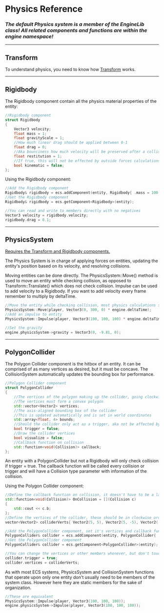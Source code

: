 # Physics Reference

### ***The default Physics system is a member of the EngineLib class! All related components and functions are within the engine namespace!***

---
## Transform
To understand physics, you need to know how [Transform](Transform%20Reference.md) works.

---
## Rigidbody

The Rigidbody component contain all the physics material properties of the entity:
```cpp
//Rigidbody component
struct Rigidbody
{
	Vector3 velocity;
	float mass = 1;
	float gravityScale = 1;
	//How much linear drag should be applied between 0-1 
	float drag = 0;
	//Aka bounciness how much velocity will be preserved after a collision between 0-1
	float restitution = 1;
	//If true, this will not be effected by outside forces calculations
	bool kinematic = false;
};
```

Using the Rigidbody component:
```cpp
//Add the Rigidbody component
Rigidbody& rigidbody = ecs.addComponent(entity, Rigidbody{ .mass = 100, .drag = 0.05, .bounciness = 0.125 });
//Get the Rigidbody component
Rigidbody& rigidbody = ecs.getComponent<Rigidbody>(entity);

//You can read and write to members directly with no negatives
Vector3 velocity = rigidbody.velocity;
rigidbody.drag = 0.1;
```

---
## PhysicsSystem
<u>Requires the Transform and Rigidbody components.</u>

The Physics System is in charge of applying forces on entities, updating the entity's position based on its velocity, and resolving collisions.

Moving entities can be done directly. The PhysicsSystem::Move() method is used to move an entity while checking collision, as opposed to Transform::Translate() which does not check collision.
Impulse can be used to add velocity to a Rigidbody. If you want to add velocity every frame remember to multiply by deltaTime.
```cpp
//Move the entity while checking collision, most physics calculations should be done with respect to deltaTime
PhysicsSystem::Move(player, Vector3(0, 300, 0) * engine.deltaTime);
//Add an impulse to entity
PhysicsSystem::Impulse(player, Vector3(100, 100, 100) * engine.deltaTime);

//Set the gravity
engine.physicsSystem->gravity = Vector3(0, -9.81, 0);
```

---
## PolygonCollider

The Polygon Collider component is the hitbox of an entity. It can be comprised of as many vertices as desired, but it must be concave. The CollisionSystem automatically updates the bounding box for performance.

```cpp
//Polygon Collider component
struct PolygonCollider
{
	//The vertices of the polygon making up the collider, going clockwise
	//The vertices must form a convex polygon
	std::vector<Vector2> vertices;
    //The axis-aligned bounding box of the collider
	//This is updated automatically and is set in world coordinates
	std::array<float, 4> bounds;
    //Should the collider only act as a trigger, aka not be affected by physics
	bool trigger = false;
	//Draw the collider vertices
	bool visualize = false;
	//Callback function on collision
	std::function<void(Collision)> callback;
};
```

An entity with a PolygonCollider but not a Rigidbody will only check collision if trigger = true. The callback function will be called every collision or trigger and will have a Collision type parameter with information of the collision.

Using the Polygon Collider component:
```cpp
//Define the callback function on collision, it doesn't have to be a lambda and it is not required
std::function<void(Collision)> OnCollision = [](Collision c)
{
	std::cout << c.b;
};
//Define the vertices of the collider, these should be in clockwise order
vector<Vector2> colliderVerts{ Vector2(5, 5), Vector2(5, -5), Vector2(-5, -5), Vector2(-5, 5) };

//Add the PolygonCollider component, set it's vertices and callback function
PolygonCollider& collider = ecs.addComponent(entity, PolygonCollider{ .vertices = colliderVerts, .callback = OnCollision });
//Get the PolygonCollider component
PolygonCollider& collider = ecs.getComponent<PolygonCollider>(entity);

//You can change the vertices or other members whenever, but don't touch the bounds since they are updated automatically.
collider.trigger = true;
collider.vertices = colliderVerts;
```


As with most ECS systems, PhysicsSystem and CollisionSystem functions that operate upon only one entity don't usually need to be members of the system class. However here they are static members for the sake of organization.
```cpp
//These are equivalent
PhysicsSystem::Impulse(player, Vector3(100, 100, 100));
engine.physicsSystem->Impulse(player, Vector3(100, 100, 100));
```